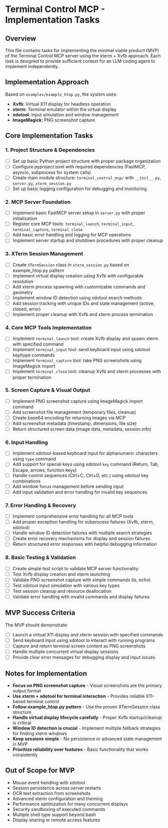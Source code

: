 # Terminal Control MCP - Implementation Tasks

## Overview
This file contains tasks for implementing the minimal viable product (MVP) of the Terminal Control MCP server using the xterm + Xvfb approach. Each task is designed to provide sufficient context for an LLM coding agent to implement independently.

## Implementation Approach
Based on `examples/example_htop.py`, the system uses:
- **Xvfb**: Virtual X11 display for headless operation
- **xterm**: Terminal emulator within the virtual display
- **xdotool**: Input simulation and window management
- **ImageMagick**: PNG screenshot capture

## Core Implementation Tasks

### 1. Project Structure & Dependencies
- [ ] Set up basic Python project structure with proper package organization
- [ ] Configure pyproject.toml with required dependencies (FastMCP, asyncio, subprocess for system calls)
- [ ] Create main module structure: `terminal_control_mcp/` with `__init__.py`, `server.py`, `xterm_session.py`
- [ ] Set up basic logging configuration for debugging and monitoring

### 2. MCP Server Foundation
- [ ] Implement basic FastMCP server setup in `server.py` with proper initialization
- [ ] Register core MCP tools: `terminal_launch`, `terminal_input`, `terminal_capture`, `terminal_close`
- [ ] Add basic error handling and logging for MCP operations
- [ ] Implement server startup and shutdown procedures with proper cleanup

### 3. XTerm Session Management
- [ ] Create `XTermSession` class in `xterm_session.py` based on example_htop.py pattern
- [ ] Implement virtual display creation using Xvfb with configurable resolution
- [ ] Add xterm process spawning with customizable commands and geometry
- [ ] Implement window ID detection using xdotool search methods
- [ ] Add session tracking with unique IDs and state management (active, closed, error)
- [ ] Implement proper cleanup with Xvfb and xterm process termination

### 4. Core MCP Tools Implementation
- [ ] Implement `terminal_launch` tool: create Xvfb display and spawn xterm with specified command
- [ ] Implement `terminal_input` tool: send keyboard input using xdotool key/type commands
- [ ] Implement `terminal_capture` tool: take PNG screenshots using ImageMagick import
- [ ] Implement `terminal_close` tool: cleanup Xvfb and xterm processes with proper termination

### 5. Screen Capture & Visual Output
- [ ] Implement PNG screenshot capture using ImageMagick import command
- [ ] Add screenshot file management (temporary files, cleanup)
- [ ] Create base64 encoding for returning images via MCP
- [ ] Add screenshot metadata (timestamp, dimensions, file size)
- [ ] Return structured screen data (image data, metadata, session info)

### 6. Input Handling
- [ ] Implement xdotool-based keyboard input for alphanumeric characters using `type` command
- [ ] Add support for special keys using xdotool `key` command (Return, Tab, Escape, arrows, function keys)
- [ ] Handle control sequences (Ctrl+C, Ctrl+D, etc.) using xdotool key combinations
- [ ] Add window focus management before sending input
- [ ] Add input validation and error handling for invalid key sequences

### 7. Error Handling & Recovery
- [ ] Implement comprehensive error handling for all MCP tools
- [ ] Add proper exception handling for subprocess failures (Xvfb, xterm, xdotool)
- [ ] Handle window ID detection failures with multiple search strategies
- [ ] Create error recovery mechanisms for display and session failures
- [ ] Return structured error responses with helpful debugging information

### 8. Basic Testing & Validation
- [ ] Create simple test script to validate MCP server functionality
- [ ] Test Xvfb display creation and xterm launching
- [ ] Validate PNG screenshot capture with simple commands (ls, echo)
- [ ] Test xdotool input simulation with various key types
- [ ] Test session cleanup and resource deallocation
- [ ] Validate error handling with invalid commands and display failures

## MVP Success Criteria

The MVP should demonstrate:
- [ ] Launch a virtual X11 display and xterm session with specified commands
- [ ] Send keyboard input using xdotool to interact with running programs
- [ ] Capture and return terminal screen content as PNG screenshots
- [ ] Handle multiple concurrent virtual display sessions
- [ ] Provide clear error messages for debugging display and input issues

## Notes for Implementation

- **Focus on PNG screenshot capture** - Visual screenshots are the primary output format
- **Use xterm + xdotool for terminal interaction** - Provides reliable X11-based terminal control
- **Follow example_htop.py pattern** - Use the proven XTermSession class structure
- **Handle virtual display lifecycle carefully** - Proper Xvfb startup/cleanup is critical
- **Window ID detection is crucial** - Implement multiple fallback strategies for finding xterm windows
- **Keep sessions simple** - No persistence or advanced state management in MVP
- **Prioritize reliability over features** - Basic functionality that works consistently

## Out of Scope for MVP

- Mouse event handling with xdotool
- Session persistence across server restarts
- OCR text extraction from screenshots
- Advanced xterm configuration and theming
- Performance optimization for many concurrent displays
- Security sandboxing of executed commands
- Multiple shell type support beyond bash
- Display sharing or remote access features